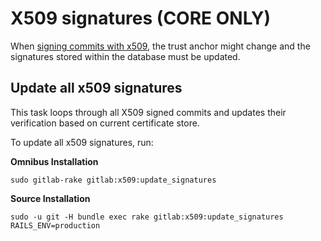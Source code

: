 # X509 signatures **(CORE ONLY)**

When [signing commits with x509](../user/project/repository/x509_signed_commits/index.md),
the trust anchor might change and the signatures stored within the database must be updated.

## Update all x509 signatures

This task loops through all X509 signed commits and updates their verification based on current
certificate store.

To update all x509 signatures, run:

**Omnibus Installation**

```shell
sudo gitlab-rake gitlab:x509:update_signatures
```

**Source Installation**

```shell
sudo -u git -H bundle exec rake gitlab:x509:update_signatures RAILS_ENV=production
```
